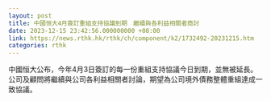 ```yaml
---
layout: post
title: 中國恒大4月簽訂重組支持協議到期　繼續與各利益相關者商討
date: 2023-12-15 23:42:56.000000000 +08:00
link: https://news.rthk.hk/rthk/ch/component/k2/1732492-20231215.htm
categories: rthk
---
```


中國恒大公布，今年4月3日簽訂的每一份重組支持協議今日到期，並無被延長。公司及顧問將繼續與公司各利益相關者討論，期望為公司境外債務整體重組達成一致協議。
